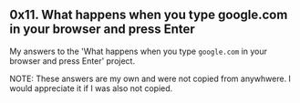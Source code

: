 ## 0x11. What happens when you type google.com in your browser and press Enter

My answers to the 'What happens when you type `google.com` in your browser and press Enter' project.

NOTE: These answers are my own and were not copied from anywhwere. I would appreciate it if I was also not copied.
